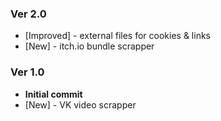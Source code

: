 ### Ver 2.0
* [Improved] - external files for cookies & links
* [New] - itch.io bundle scrapper

### Ver 1.0
* **Initial commit**
* [New] - VK video scrapper